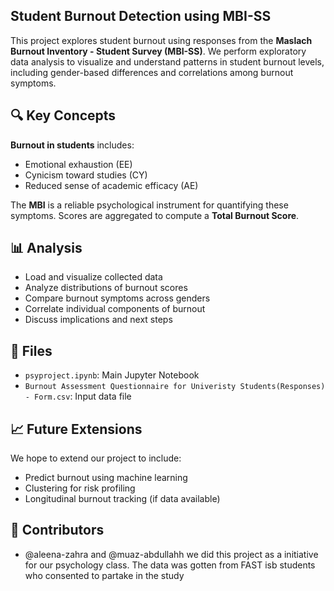 ## Student Burnout Detection using MBI-SS

This project explores student burnout using responses from the **Maslach Burnout Inventory - Student Survey (MBI-SS)**. We perform exploratory data analysis to visualize and understand patterns in student burnout levels, including gender-based differences and correlations among burnout symptoms.

## 🔍 Key Concepts

**Burnout in students** includes:
- Emotional exhaustion (EE)
- Cynicism toward studies (CY)
- Reduced sense of academic efficacy (AE)

The **MBI** is a reliable psychological instrument for quantifying these symptoms. Scores are aggregated to compute a **Total Burnout Score**.

## 📊 Analysis
- Load and visualize collected data
- Analyze distributions of burnout scores
- Compare burnout symptoms across genders
- Correlate individual components of burnout
- Discuss implications and next steps

## 📁 Files
- `psyproject.ipynb`: Main Jupyter Notebook
- `Burnout Assessment Questionnaire for Univeristy Students(Responses) - Form.csv`: Input data file 

## 📈 Future Extensions
We hope to extend our project to include:
- Predict burnout using machine learning
- Clustering for risk profiling
- Longitudinal burnout tracking (if data available)

## 🤝 Contributors
- @aleena-zahra and @muaz-abdullahh we did this project as a initiative for our psychology class. The data was gotten from FAST isb students who consented to partake in the study
